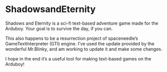 # ShadowsandEternity
Shadows and Eternity is a sci-fi text-based adventure game made for the Arduboy. Your goal is to survive the day, if you can.

This also happens to be a resurrection project of spaceneedle’s GameTextInterpreter (GTI) engine. I’ve used the update provided by the wonderful Mr.Blinky, and am working to update it and make some changes.

I hope in the end it’s a useful tool for making text-based games on the Arduboy!
